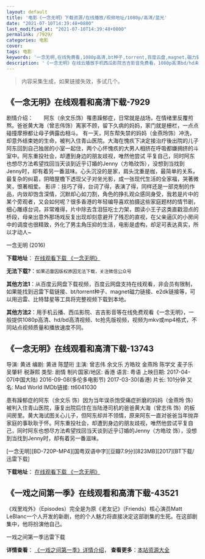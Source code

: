 ```yaml
---
layout: default
title: '电影《一念无明》下载资源/在线播放/视频地址/1080p/高清/蓝光'
date: "2021-07-10T14:39:48+0800"
last_modified_at: "2021-07-10T14:39:48+0800"
permalink: /7929/
categories: 电影
cover:
tags: 电影
keywords: '一念无明,在线免费看,1080p高清,bt种子,torrent,百度云盘,magnet,磁力链,迅雷下载资源'
description: '《一念无明》在线云播放手机西瓜影院吉吉影音免费看，1080p高清bd/hd未删减完整版和tc抢先枪版，mkv/mp4格式，附带bt/torrent种子、magnet/磁力链、百度云盘、网盘资源迅雷下载链接'
---
```


>内容采集生成，如果链接失效，多试几个。


## 《一念无明》在线观看和高清下载-7929

剧情介绍：　　阿东（余文乐饰）罹患躁郁症，日常就是战场，在情绪里反覆煎熬。爸爸黄大海（曾志伟饰）离家不顾，留下久病的妈妈，家门就是栅栏，一点点碰撞摩擦都让母子俩露齿相斗。 有一天，阿东帮失禁的妈妈（金燕玲饰）冲洗，却意外结束她的生命，被判入住青山医院。大海在愧疚下决定接治疗後出院的儿子阿东回到自己独居的小室一起住，两个心怀愧疚的大男人相挤在呼吸都嫌拥挤的斗室中。阿东重投社会，却遭到身边的朋友歧视，唯然他尝试 平复自己，同时阿东也想尽方法希望找回当天谈到近乎订婚的Jenny（方皓玟饰），没想到当找到Jenny时，却有着另一番滋味。心头沉没的是家，肩头沈重是枷，最简单的关系，最复杂的纠葛，阴暗屋檐下透现父子对坐光影，成一张现代生活的全家福，哭著微笑，恨著相爱。 影评：技巧了得，台词了得，表演了得，同样还是一部克制的作品，内敛却饱含深情，沉默却心如刀割，角色的挣扎观众感同身受，我若是片中的某个旁观者，又会如何呢？很多香港的年轻编导喜欢拍摄这些家庭题材的情节剧，细心雕琢台词，非常难得，片中除去含泪狂吃士力架，朗读小王子这类直戳泪点的桥段，母亲出意外那场戏反复出现却刻意避开了残忍的直视，在父亲逼仄的小房间中的调度也很精致，外化了男主角压抑的生活，电影是虚构，却足可表达真实，所以才动人~


一念无明 (2016)

**下载地址**： [在线观看下载 《一念无明》](https://www.btbtdy.me/btdy/dy10511.html) 


**无法下载?**：`如果迅雷因版权原因无法下载，关注微信公众号 `

**其他方法1**：从百度云网盘下载视频，百度云网盘支持在线观看，非会员有限制，如果能找到迅雷下载链接、bt/torrent种子、magnet磁力链接、e2dk链接等，可以用迅雷、比特彗星等工具将完整视频下载到本地。

**其他方法2**：用手机云播、西瓜影院、吉吉影音等在线免费观看《一念无明》，一般提供1080p高清、hd/bd高清视频、tc抢先版视频，视频为mkv或mp4格式，不同站点视频质量和播放速度不同。


## 《一念无明》在线观看和高清下载-13743

导演: 黄进 编剧: 黄进 陈楚珩 主演: 曾志伟 余文乐 方皓玟 金燕玲 陈学文 麦子乐 吴肇轩 税瀞熙 类型: 剧情 制片国家/地区: 香港 语言: 粤语 上映日期: 2017-04-07(中国大陆) 2016-09-08(多伦多电影节) 2017-03-30(香港) 片长: 101分钟 又名: Mad World IMDb链接: tt6041030

患有躁郁症的阿东（余文乐 饰）因为当年误杀饱受痛症折磨的妈妈（金燕玲 饰）被判入住青山医院，康复出院后住在当陆港司机的爸爸黄大海（曾志伟 饰）的板间房里。黄大海试图关心儿子，但阿东却并不领情，原来阿东一直对爸爸当年抛弃家庭的事耿耿于怀。阿东重投社会，却遭到身边的朋友歧视，唯然他尝试平复自己，同时阿东也想尽方法希望找回当天谈到近乎订婚的Jenny（方皓玟 饰），没想到当找到Jenny时，却有着另一番滋味。


[一念无明][BD-720P-MP4][国粤双语中字][豆瓣7.9分][823MB][2017][BT下载/迅雷下载]

**下载地址**： [在线观看下载 《一念无明》](https://www.btdx8.com/torrent/ynwm_2017.html) 


## 《一戏之间第一季》在线观看和高清下载-43521

《戏里戏外》（Episodes）完全是为原《老友记》（Friends）核心演员Matt LeBlanc一个人开发的新剧，他的个人魅力将直接决定这部剧集的生死。在这部剧集中，他将扮演他自己。


一戏之间第一季迅雷下载

**详情查看**： [《一戏之间第一季》详情介绍](/movie/43521/)， **查看更多**：[本站资源大全](/movie/t/all/)

